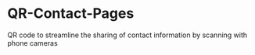 # QR-Contact-Pages
QR code to streamline the sharing of contact information by scanning with phone cameras
